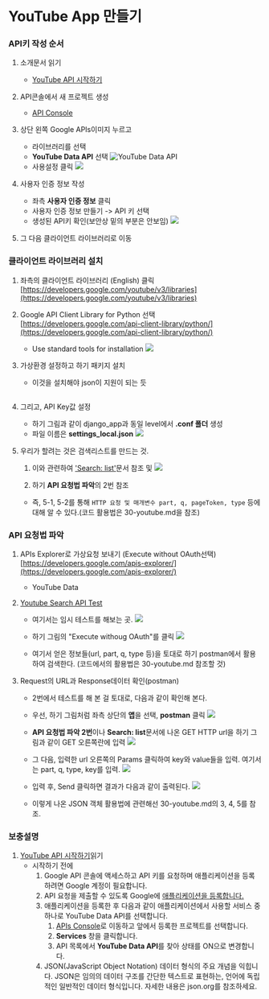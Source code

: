 # YouTube App 만들기

### API키 작성 순서
1. 소개문서 읽기
	- [YouTube API 시작하기](https://developers.google.com/youtube/v3/getting-started)

2. API콘솔에서 새 프로젝트 생성
	- [API Console](https://console.developers.google.com/iam-admin/projects)

3. 상단 왼쪽 Google APIs이미지 누르고
	- 라이브러리를 선택
	- **YouTube Data API** 선택
	![YouTube Data API ](imgs/youtube-data-api.png)  
	- 사용설정 클릭
	![](imgs/youtube-project-.png) 
	
4. 사용자 인증 정보 작성
	- 좌측 **사용자 인증 정보** 클릭
	- 사용자 인증 정보 만들기 -> API 키 선택
	- 생성된 API키 확인(보안상 밑의 부분은 안보임)
	![](imgs/youtube-user-authentification.png)  

5. 그 다음 클라이언트 라이브러리로 이동

### 클라이언트 라이브러리 설치
1. 좌측의 클라이언트 라이브러리 (English) 클릭
[https://developers.google.com/youtube/v3/libraries](https://developers.google.com/youtube/v3/libraries)

2. Google API Client Library for Python 선택
[https://developers.google.com/api-client-library/python/](https://developers.google.com/api-client-library/python/)
	- Use standard tools for installation
	![](imgs/google-api-from-python.png)  

3. 가상환경 설정하고 하기 패키지 설치
	- 이것을 설치해야 json이 지원이 되는 듯
```python pip install --upgrade google-api-python-client
``` 

4. 그리고, API Key값 설정
	- 하기 그림과 같이 django_app과 동일 level에서 **.conf 폴더** 생성
	- 파일 이름은 **settings_local.json**
	![](imgs/youtube-apikey-setting.png)  

5. 우리가 할려는 것은 검색리스트를 만드는 것. 
	1. 이와 관련하여 ['Search: list'](https://developers.google.com/youtube/v3/docs/search/list)문서 참조 및
	![](imgs/youtube-data-api-search-list.png)  

	2. 하기 **API 요청법 파악**의 2번 참조
	
	- 즉, 5-1, 5-2를 통해 ```HTTP 요청 및 매개변수 part, q, pageToken, type``` 등에 대해 알 수 있다.(코드 활용법은 30-youtube.md을 참조)
 

### API 요청법 파악
1. APIs Explorer로 가상요청 보내기 (Execute without OAuth선택)
[https://developers.google.com/apis-explorer/](https://developers.google.com/apis-explorer/) 
	- YouTube Data 

2. [Youtube Search API Test](https://developers.google.com/apis-explorer/#p/youtube/v3/youtube.search.list)
	- 여기서는 임시 테스트를 해보는 곳.
	![ ](imgs/youtube-search-list-explorer.png)  
	
	- 하기 그림의 "Execute withoug OAuth"를 클릭 
	![ ](imgs/youtube-search-list-explorer-result.png)  
	
	- 여기서 얻은 정보들(url, part, q, type 등)을 토대로 하기 postman에서 활용하여 검색한다. (코드에서의 활용법은 30-youtube.md 참조할 것)
	
3. Request의 URL과 Response데이터 확인(postman)
	- 2번에서 테스트를 해 본 걸 토대로, 다음과 같이 확인해 본다.
	- 우선, 하기 그림처럼 좌측 상단의 **앱**을 선택, **postman** 클릭
	![](imgs/google-postman.png) 
	
	 - **API 요청법 파악 2번**이나 **Search: list**문서에 나온 GET HTTP url을 하기 그림과 같이 GET 오른쪽란에 입력 
	 ![](imgs/youtube-postman-url.png) 
	 
	- 그 다음, 입력한 url 오른쪽의 Params 클릭하여 key와 value들을 입력.
	여기서는 part, q, type, key를 입력.
	![](imgs/youtube-postman-key-value.png) 
	
	- 입력 후, Send 클릭하면 결과가 다음과 같이 출력된다.
	![](imgs/youtube-postman-search-result.png) 
	- 이렇게 나온 JSON 객체 활용법에 관련해선 30-youtube.md의 3, 4, 5를 참조.
	
### 보충설명
1. [YouTube API 시작하기](https://developers.google.com/youtube/v3/getting-started)읽기
	- 시작하기 전에
		1. Google API 콘솔에 액세스하고 API 키를 요청하며 애플리케이션을 등록하려면 Google 계정이 필요합니다.
		2. API 요청을 제출할 수 있도록 Google에 [애플리케이션을 등록합니다.](https://developers.google.com/youtube/registering_an_application)
		3. 애플리케이션을 등록한 후 다음과 같이 애플리케이션에서 사용할 서비스 중 하나로 YouTube Data API를 선택합니다.
			1. [APIs Console](https://console.developers.google.com/project)로 이동하고 앞에서 등록한 프로젝트를 선택합니다.
			2. **Services** 창을 클릭합니다.
			3. API 목록에서 **YouTube Data API**를 찾아 상태를 ON으로 변경합니다.
		4. JSON(JavaScript Object Notation) 데이터 형식의 주요 개념을 익힙니다. JSON은 임의의 데이터 구조를 간단한 텍스트로 표현하는, 언어에 독립적인 일반적인 데이터 형식입니다. 자세한 내용은 json.org를 참조하세요.

